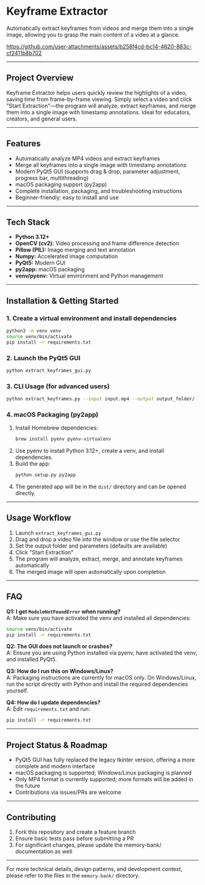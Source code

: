 # Keyframe Extractor

Automatically extract keyframes from videos and merge them into a single image, allowing you to grasp the main content of a video at a glance.

https://github.com/user-attachments/assets/b258f4cd-bc14-4620-883c-cf2411b8b702

---

## Project Overview

Keyframe Extractor helps users quickly review the highlights of a video, saving time from frame-by-frame viewing. Simply select a video and click "Start Extraction"—the program will analyze, extract keyframes, and merge them into a single image with timestamp annotations. Ideal for educators, creators, and general users.

---

## Features

- Automatically analyze MP4 videos and extract keyframes
- Merge all keyframes into a single image with timestamp annotations
- Modern PyQt5 GUI (supports drag & drop, parameter adjustment, progress bar, multithreading)
- macOS packaging support (py2app)
- Complete installation, packaging, and troubleshooting instructions
- Beginner-friendly: easy to install and use

---

## Tech Stack

- **Python 3.12+**
- **OpenCV (cv2):** Video processing and frame difference detection
- **Pillow (PIL):** Image merging and text annotation
- **Numpy:** Accelerated image computation
- **PyQt5:** Modern GUI
- **py2app:** macOS packaging
- **venv/pyenv:** Virtual environment and Python management

---

## Installation & Getting Started

### 1. Create a virtual environment and install dependencies

```sh
python3 -m venv venv
source venv/bin/activate
pip install -r requirements.txt
```

### 2. Launch the PyQt5 GUI

```sh
python extract_keyframes_gui.py
```

### 3. CLI Usage (for advanced users)

```sh
python extract_keyframes.py --input input.mp4 --output output_folder/
```

### 4. macOS Packaging (py2app)

1. Install Homebrew dependencies:
    ```sh
    brew install pyenv pyenv-virtualenv
    ```
2. Use pyenv to install Python 3.12+, create a venv, and install dependencies.
3. Build the app:
    ```sh
    python setup.py py2app
    ```
4. The generated app will be in the `dist/` directory and can be opened directly.

---

## Usage Workflow

1. Launch `extract_keyframes_gui.py`
2. Drag and drop a video file into the window or use the file selector
3. Set the output folder and parameters (defaults are available)
4. Click "Start Extraction"
5. The program will analyze, extract, merge, and annotate keyframes automatically
6. The merged image will open automatically upon completion

---

## FAQ

**Q1: I get `ModuleNotFoundError` when running?**  
A: Make sure you have activated the venv and installed all dependencies:  
```sh
source venv/bin/activate
pip install -r requirements.txt
```

**Q2: The GUI does not launch or crashes?**  
A: Ensure you are using Python installed via pyenv, have activated the venv, and installed PyQt5.

**Q3: How do I run this on Windows/Linux?**  
A: Packaging instructions are currently for macOS only. On Windows/Linux, run the script directly with Python and install the required dependencies yourself.

**Q4: How do I update dependencies?**  
A: Edit `requirements.txt` and run:  
```sh
pip install -r requirements.txt
```

---

## Project Status & Roadmap

- PyQt5 GUI has fully replaced the legacy tkinter version, offering a more complete and modern interface
- macOS packaging is supported; Windows/Linux packaging is planned
- Only MP4 format is currently supported; more formats will be added in the future
- Contributions via issues/PRs are welcome

---

## Contributing

1. Fork this repository and create a feature branch
2. Ensure basic tests pass before submitting a PR
3. For significant changes, please update the memory-bank/ documentation as well

---

For more technical details, design patterns, and development context, please refer to the files in the `memory-bank/` directory.

